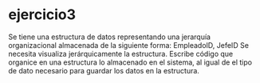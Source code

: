 # ejercicio3
Se tiene una estructura de datos representando una jerarquía organizacional almacenada de la siguiente forma:  EmpleadoID, JefeID Se necesita visualiza jerárquicamente la estructura. Escribe código que organice en una estructura lo almacenado en el sistema, al igual de el tipo de dato necesario para guardar los datos en la estructura.
